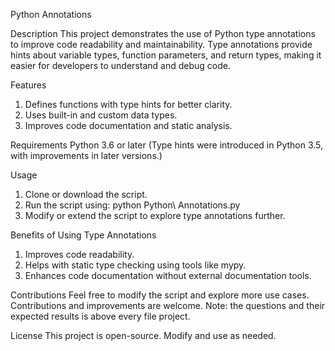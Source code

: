 Python Annotations

Description
This project demonstrates the use of Python type annotations to improve code readability and maintainability. 
Type annotations provide hints about variable types, function parameters, and return types, making it easier for developers to understand and debug code.

Features
1. Defines functions with type hints for better clarity.
2. Uses built-in and custom data types.
3. Improves code documentation and static analysis.

Requirements
Python 3.6 or later (Type hints were introduced in Python 3.5, with improvements in later versions.)

Usage
1. Clone or download the script.
2. Run the script using:
python Python\ Annotations.py
3. Modify or extend the script to explore type annotations further.

Benefits of Using Type Annotations
1. Improves code readability.
2. Helps with static type checking using tools like mypy.
3. Enhances code documentation without external documentation tools.

Contributions
Feel free to modify the script and explore more use cases. Contributions and improvements are welcome.
Note: the questions and their expected results is above every file project.

License
This project is open-source. Modify and use as needed.
